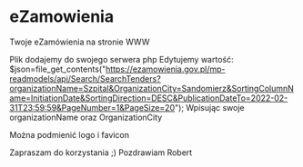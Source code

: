 # eZamowienia
Twoje eZamówienia na stronie WWW

Plik dodajemy do swojego serwera php
Edytujemy wartość: 
$json=file_get_contents("https://ezamowienia.gov.pl/mp-readmodels/api/Search/SearchTenders?organizationName=Szpital&OrganizationCity=Sandomierz&SortingColumnName=InitiationDate&SortingDirection=DESC&PublicationDateTo=2022-02-31T23:59:59&PageNumber=1&PageSize=20");
Wpisując swoje organizationName oraz OrganizationCity 

Można podmienić logo i favicon 

Zapraszam do korzystania ;)
Pozdrawiam
Robert
